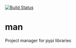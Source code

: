 [![Build Status](https://travis-ci.org/ddorn/man.svg?branch=v1.1.0)](https://travis-ci.org/ddorn/man)

# man

Project manager for pypi libraries